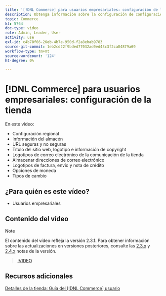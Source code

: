 ```yaml
---
title: '[!DNL Commerce] para usuarios empresariales: configuración de la tienda'
description: Obtenga información sobre la configuración de configuración regional, almacene información, direcciones URL seguras e inseguras, título del sitio web, logotipo, información de copyright, logotipos de correo electrónico de comunicación, direcciones de correo electrónico de tienda, opciones de moneda y tasas de moneda.
topic: Commerce
kt: 5764
doc-type: video
role: Admin, Leader, User
activity: use
exl-id: c4b78f66-26eb-4b7e-950d-f2a8ebab9783
source-git-commit: 1eb2cd22f9bded77032ad0ed43c3f2ca84879a69
workflow-type: tm+mt
source-wordcount: '124'
ht-degree: 0%

---
```


# [!DNL Commerce] para usuarios empresariales: configuración de la tienda

En este vídeo:

- Configuración regional
- Información del almacén
- URL seguras y no seguras
- Título del sitio web, logotipo e información de copyright
- Logotipos de correo electrónico de la comunicación de la tienda
- Almacenar direcciones de correo electrónico
- Logotipos de factura, envío y nota de crédito
- Opciones de moneda
- Tipos de cambio

## ¿Para quién es este vídeo?

- Usuarios empresariales

## Contenido del vídeo

>[!NOTE]
>
>El contenido del vídeo refleja la versión 2.3.1. Para obtener información sobre las actualizaciones en versiones posteriores, consulte las [ 2.3.x](https://devdocs.magento.com/guides/v2.3/release-notes/bk-release-notes.html) y [2.4.x](https://devdocs.magento.com/guides/v2.4/release-notes/bk-release-notes.html) notas de la versión.

>[!VIDEO](https://video.tv.adobe.com/v/35949?quality=12&learn=on)

## Recursos adicionales

[Detalles de la tienda: Guía del  [!DNL Commerce] usuario](https://docs.magento.com/user-guide/stores/store-details.html)
